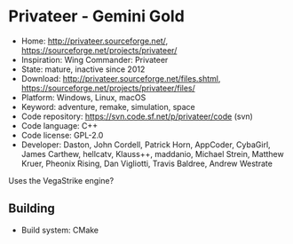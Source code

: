 # Privateer - Gemini Gold

- Home: http://privateer.sourceforge.net/, https://sourceforge.net/projects/privateer/
- Inspiration: Wing Commander: Privateer
- State: mature, inactive since 2012
- Download: http://privateer.sourceforge.net/files.shtml, https://sourceforge.net/projects/privateer/files/
- Platform: Windows, Linux, macOS
- Keyword: adventure, remake, simulation, space
- Code repository: https://svn.code.sf.net/p/privateer/code (svn)
- Code language: C++
- Code license: GPL-2.0
- Developer: Daston, John Cordell, Patrick Horn, AppCoder, CybaGirl, James Carthew, hellcatv, Klauss++, maddanio, Michael Strein, Matthew Kruer, Pheonix Rising, Dan Vigliotti, Travis Baldree, Andrew Westrate

Uses the VegaStrike engine?

## Building

- Build system: CMake
